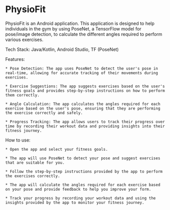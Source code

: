 # PhysioFit

PhysioFit is an Android application. This application is designed to help individuals in the gym by using PoseNet, a TensorFlow model for pose/image detection, to calculate the different angles required to perform various exercises.

Tech Stack: Java/Kotlin, Android Studio, TF (PoseNet)

Features:

    * Pose Detection: The app uses PoseNet to detect the user's pose in real-time, allowing for accurate tracking of their movements during exercises.

    * Exercise Suggestions: The app suggests exercises based on the user's fitness goals and provides step-by-step instructions on how to perform them correctly.

    * Angle Calculation: The app calculates the angles required for each exercise based on the user's pose, ensuring that they are performing the exercise correctly and safely.

    * Progress Tracking: The app allows users to track their progress over time by recording their workout data and providing insights into their fitness journey.

How to use:

    * Open the app and select your fitness goals.

    * The app will use PoseNet to detect your pose and suggest exercises that are suitable for you.

    * Follow the step-by-step instructions provided by the app to perform the exercises correctly.

    * The app will calculate the angles required for each exercise based on your pose and provide feedback to help you improve your form.

    * Track your progress by recording your workout data and using the insights provided by the app to monitor your fitness journey.
